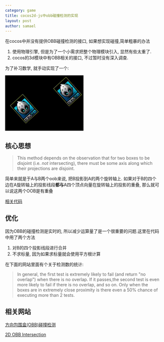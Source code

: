 ```yaml
---
category: game
title: cocos2d-js中obb碰撞检测的实现
layout: post
author: samael
---
```

在cocos中并没有提供OBB碰撞检测的接口, 如果想实现碰撞,简单粗暴的办法

1. 使用物理引擎, 但是为了一个小需求把整个物理模块引入, 显然有些太重了.
2. cocos的3d模块中有OBB相关的接口, 不过暂时没有深入调查.

为了补习数学, 就手动实现了一个:

![Demo](/img/OBB_demo.gif)

## 核心思想

> This method depends on the observation that
for two boxes to be disjoint (i.e. *not* intersecting), there must be some axis
along which their projections are disjoint.

简单来就是于A与B两个oob来说, 把B投影到A的两个旋转轴上. 如果对于B的四个边在A旋转轴上的投影线段**都与**A四个顶点向量在旋转轴上的投影的重叠, 那么就可以说这两个OOB是有重叠

[相关代码](https://github.com/samael65535/GameLab/blob/master/src/OBBTest.js)

## 优化
因为OBB的碰撞检测是实时的, 所以减少运算量了是一个很重要的问题.这里在代码中用了两个方法

1. 对B的四个投影线段进行合并
2. 不求标量, 因为如果求标量就会使用平方根计算

在下面的网站里面有个关于检测数的统计:

> In general, the first test is extremely likely to fail (and return "no overlap") when there is no overlap. If it passes,the second test is even more likely to fail if there is no overlap, and so on. Only when the boxes are in extremely close proximity is there even a 50% chance of executing more than 2 tests.

## 相关网站
[方向包围盒(OBB)碰撞检测](http://www.cnblogs.com/iamzhanglei/archive/2012/06/07/2539751.html)

[2D OBB Intersection](http://www.flipcode.com/archives/2D_OBB_Intersection.shtml)
